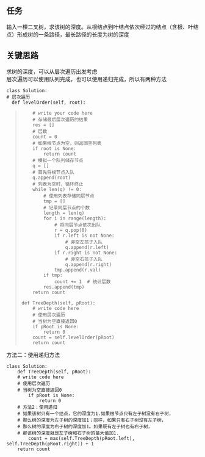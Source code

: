 ## 任务 ##
输入一棵二叉树，求该树的深度。从根结点到叶结点依次经过的结点（含根、叶结点）形成树的一条路径，最长路径的长度为树的深度

## 关键思路 ##
求树的深度，可以从层次遍历出发考虑  
层次遍历可以使用队列完成，也可以使用递归完成，所以有两种方法




    class Solution:  
    # 层次遍历  
      def levelOrder(self, root):  
>         # write your code here  
>         # 存储最后层次遍历的结果  
>         res = []  
>         # 层数  
>         count = 0  
>         # 如果根节点为空，则返回空列表  
>         if root is None:  
>             return count  
>         # 模拟一个队列储存节点  
>         q = []  
>         # 首先将根节点入队  
>         q.append(root)  
>         # 列表为空时，循环终止  
>         while len(q) != 0:
>             # 使用列表存储同层节点
>             tmp = []
>             # 记录同层节点的个数
>             length = len(q)
>             for i in range(length):
>                 # 将同层节点依次出队
>                 r = q.pop(0)
>                 if r.left is not None:
>                     # 非空左孩子入队
>                     q.append(r.left)
>                 if r.right is not None:
>                     # 非空右孩子入队
>                     q.append(r.right)
>                 tmp.append(r.val)
>             if tmp:
>                 count += 1  # 统计层数
>             res.append(tmp)
>         return count
>  
>     def TreeDepth(self, pRoot):
>         # write code here
>         # 使用层次遍历
>         # 当树为空直接返回0
>         if pRoot is None:
>             return 0
>         count = self.levelOrder(pRoot)
>         return count
 
方法二：使用递归方法
    
    class Solution:  
	    def TreeDepth(self, pRoot):  
        # write code here  
        # 使用层次遍历  
        # 当树为空直接返回0  
        	if pRoot is None:  
            	return 0  
        # 方法2：使用递归  
        # 如果该树只有一个结点，它的深度为1.如果根节点只有左子树没有右子树，  
        # 那么树的深度为左子树的深度加1；同样，如果只有右子树没有左子树，  
        # 那么树的深度为右子树的深度加1。如果既有左子树也有右子树，  
        # 那该树的深度就是左子树和右子树的最大值加1.  
        	count = max(self.TreeDepth(pRoot.left), self.TreeDepth(pRoot.right)) + 1  
        return count  
